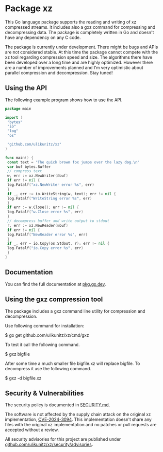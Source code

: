 # Package xz

This Go language package supports the reading and writing of xz
compressed streams. It includes also a gxz command for compressing and
decompressing data. The package is completely written in Go and doesn't
have any dependency on any C code.

The package is currently under development. There might be bugs and APIs
are not considered stable. At this time the package cannot compete with
the xz tool regarding compression speed and size. The algorithms there
have been developed over a long time and are highly optimized. However
there are a number of improvements planned and I'm very optimistic about
parallel compression and decompression. Stay tuned!

## Using the API

The following example program shows how to use the API.

```go
package main

import (
 "bytes"
 "io"
 "log"
 "os"

 "github.com/ulikunitz/xz"
)

func main() {
 const text = "The quick brown fox jumps over the lazy dog.\n"
 var buf bytes.Buffer
 // compress text
 w, err := xz.NewWriter(&buf)
 if err != nil {
 log.Fatalf("xz.NewWriter error %s", err)
 }
 if _, err := io.WriteString(w, text); err != nil {
 log.Fatalf("WriteString error %s", err)
 }
 if err := w.Close(); err != nil {
 log.Fatalf("w.Close error %s", err)
 }
 // decompress buffer and write output to stdout
 r, err := xz.NewReader(&buf)
 if err != nil {
 log.Fatalf("NewReader error %s", err)
 }
 if _, err = io.Copy(os.Stdout, r); err != nil {
 log.Fatalf("io.Copy error %s", err)
 }
}
```

## Documentation

You can find the full documentation at [pkg.go.dev](https/pkg.go.dev/github.com/ulikunitz/xz).

## Using the gxz compression tool

The package includes a gxz command line utility for compression and
decompression.

Use following command for installation:

 $ go get github.com/ulikunitz/xz/cmd/gxz

To test it call the following command.

 $ gxz bigfile

After some time a much smaller file bigfile.xz will replace bigfile.
To decompress it use the following command.

 $ gxz -d bigfile.xz

## Security & Vulnerabilities

The security policy is documented in [SECURITY.md](SECURITY.md).

The software is not affected by the supply chain attack on the original xz
implementation, [CVE-2024-3094](https/nvd.nist.gov/vuln/detail/CVE-2024-3094).
This implementation doesn't share any files with the original xz implementation
and no patches or pull requests are accepted without a review.

All security advisories for this project are published under
[github.com/ulikunitz/xz/security/advisories](https/github.com/ulikunitz/xz/security/advisories?stateublished).
